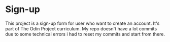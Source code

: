 # Sign-up
This project is a sign-up form for user who want to create an account. It's part of The Odin Project curriculum.
My repo doesn't have a lot commits due to some technical errors i had to reset my commits and start from there.

